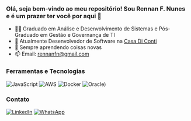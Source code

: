 ### Olá, seja bem-vindo ao meu repositório! Sou Rennan F. Nunes e é um prazer ter você por aqui 👋

- 👨‍🎓 Graduado em Análise e Desenvolvimento de Sistemas e Pós-Graduado em Gestão e Governança de TI
- 🔭 Atualmente Desenvolvedor de Software na [Casa Di Conti](http://www.casadiconti.com.br)
- 🌱 Sempre aprendendo coisas novas
- 📫 Email: rennanfn@gmail.com

### Ferramentas e Tecnologias
![JavaScript](https://upload.wikimedia.org/wikipedia/commons/thumb/9/99/Unofficial_JavaScript_logo_2.svg/64px-Unofficial_JavaScript_logo_2.svg.png) 
![AWS](https://upload.wikimedia.org/wikipedia/commons/thumb/9/93/Amazon_Web_Services_Logo.svg/64px-Amazon_Web_Services_Logo.svg.png) 
![Docker](https://camo.githubusercontent.com/4478f70ad623b56fecc3f4f26be3bd2cbbfed80dc7d9a1b0492aa60fb79371f6/68747470733a2f2f63646e2e6a7364656c6976722e6e65742f67682f64657669636f6e732f64657669636f6e2f69636f6e732f747970657363726970742f747970657363726970742d6f726967696e616c2e737667)
![Oracle)](https://upload.wikimedia.org/wikipedia/commons/9/92/Oracle_Advertising_logo.svg)



### Contato
[![LinkedIn](https://upload.wikimedia.org/wikipedia/commons/thumb/c/ca/LinkedIn_logo_initials.png/64px-LinkedIn_logo_initials.png)](https://www.linkedin.com/in/rennan-nunes-b41a3a1b1/)
[![WhatsApp](https://upload.wikimedia.org/wikipedia/commons/thumb/6/6b/WhatsApp.svg/64px-WhatsApp.svg.png)](https://wa.me/+5518996133410)





